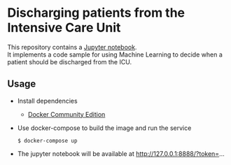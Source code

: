 # Discharging patients from the Intensive Care Unit

This repository contains a [Jupyter notebook](http://nbviewer.jupyter.org/github/lorosanu/assignments/blob/master/icu-discharge/icu_discharge.ipynb).  
It implements a code sample for using Machine Learning to decide when a patient should be discharged from the ICU.

## Usage

* Install dependencies

	* [Docker Community Edition](https://docs.docker.com/install/)

* Use docker-compose to build the image and run the service

	```
	$ docker-compose up
	```
	
* The jupyter notebook will be available at http://127.0.0.1:8888/?token=...
